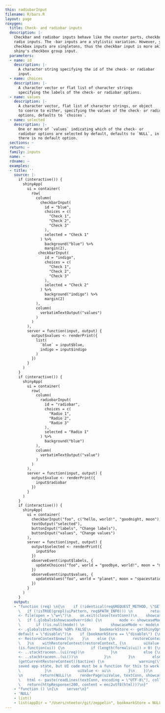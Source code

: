 ```yaml
---
this: radiobarInput
filename: R/bars.R
layout: page
roxygen:
  title: Check- and radiobar inputs
  description: |-
    Checkbar and radiobar inputs behave like the counter parts, checkbox and
    radio inputs. The -bar inputs are a stylistic variation. However, yonder
    checkbox inputs are singletons, thus the checkbar input is more akin to
    shiny's checkbox group input.
  parameters:
  - name: id
    description: |-
      A character string specifying the id of the check- or radiobar
      input.
  - name: choices
    description: |-
      A character vector or flat list of character strings
      specifying the labels of the check- or radiobar options.
  - name: values
    description: |-
      A character vector, flat list of character strings, or object
      to coerce to either, specifying the values of the check- or radiobar
      options, defaults to `choices`.
  - name: selected
    description: |-
      One or more of `values` indicating which of the check- or
      radiobar options are selected by default, defaults to `NULL`, in which case
      there is no default option.
  sections: ~
  return: ~
  family: inputs
  name: ~
  rdname: ~
  examples:
  - title: ''
    source: |-
      if (interactive()) {
        shinyApp(
          ui = container(
            row(
              column(
                checkbarInput(
                  id = "blue",
                  choices = c(
                    "Check 1",
                    "Check 2",
                    "Check 3"
                  ),
                  selected = "Check 1"
                ) %>%
                  background("blue") %>%
                  margin(2),
               checkbarInput(
                  id = "indigo",
                  choices = c(
                    "Check 1",
                    "Check 2",
                    "Check 3"
                  ),
                  selected = "Check 2"
                ) %>%
                  background("indigo") %>%
                  margin(2)
              ),
              column(
                verbatimTextOutput("values")
              )
            )
          ),
          server = function(input, output) {
            output$values <- renderPrint({
              list(
                `blue` = input$blue,
                indigo = input$indigo
              )
            })
          }
        )
      }
      if (interactive()) {
        shinyApp(
          ui = container(
            row(
              column(
                radiobarInput(
                  id = "radiobar",
                  choices = c(
                    "Radio 1",
                    "Radio 2",
                    "Radio 3"
                  ),
                  selected = "Radio 1"
                ) %>%
                  background("blue")
              ),
              column(
                verbatimTextOutput("value")
              )
            )
          ),
          server = function(input, output) {
            output$value <- renderPrint({
              input$radiobar
            })
          }
        )
      }
      if (interactive()) {
        shinyApp(
          ui = container(
            checkbarInput("foo", c("hello, world!", "goodnight, moon"), c("world", "moon")),
            textOutput("selected"),
            buttonInput("labels", "Change labels"),
            buttonInput("values", "Change values")
          ),
          server = function(input, output) {
            output$selected <- renderPrint({
              input$foo
            })
            observeEvent(input$labels, {
              updateChoices("foo", world = "goodbye, world!", moon = "morning, moon")
            })
            observeEvent(input$values, {
              updateValues("foo", world = "planet", moon = "spacestation")
            })
          }
        )
      }
    output:
    - "function (req) \n{\n    if (!identical(req$REQUEST_METHOD, \"GET\")) \n        return(NULL)\n
      \   if (!isTRUE(grepl(uiPattern, req$PATH_INFO))) \n        return(NULL)\n    textConn
      <- file(open = \"w+\")\n    on.exit(close(textConn))\n    showcaseMode <- .globals$showcaseDefault\n
      \   if (.globals$showcaseOverride) {\n        mode <- showcaseModeOfReq(req)\n
      \       if (!is.null(mode)) \n            showcaseMode <- mode\n    }\n    testMode
      <- .globals$testMode %OR% FALSE\n    bookmarkStore <- getShinyOption(\"bookmarkStore\",
      default = \"disable\")\n    if (bookmarkStore == \"disable\") {\n        restoreContext
      <- RestoreContext$new()\n    }\n    else {\n        restoreContext <- RestoreContext$new(req$QUERY_STRING)\n
      \   }\n    withRestoreContext(restoreContext, {\n        uiValue <- NULL\n        if
      (is.function(ui)) {\n            if (length(formals(ui)) > 0) {\n                uiValue
      <- ..stacktraceon..(ui(req))\n            }\n            else {\n                uiValue
      <- ..stacktraceon..(ui())\n            }\n        }\n        else {\n            if
      (getCurrentRestoreContext()$active) {\n                warning(\"Trying to restore
      saved app state, but UI code must be a function for this to work! See ?enableBookmarking\")\n
      \           }\n            uiValue <- ui\n        }\n    })\n    if (is.null(uiValue))
      \n        return(NULL)\n    renderPage(uiValue, textConn, showcaseMode, testMode)\n
      \   html <- paste(readLines(textConn, encoding = \"UTF-8\"), collapse = \"\\n\")\n
      \   return(httpResponse(200, content = enc2utf8(html)))\n}"
    - "function () \n{\n    server\n}"
    - 'NULL'
    - list()
    - list(appDir = "/Users/nteetor/git/zeppelin", bookmarkStore = NULL)
---
```

